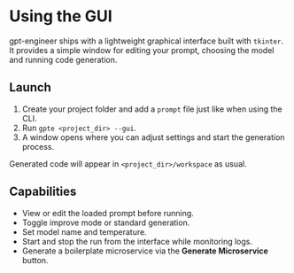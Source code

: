Using the GUI
=============

gpt-engineer ships with a lightweight graphical interface built with ``tkinter``. It provides a simple window for editing your prompt, choosing the model and running code generation.

Launch
------

1. Create your project folder and add a ``prompt`` file just like when using the CLI.
2. Run ``gpte <project_dir> --gui``.
3. A window opens where you can adjust settings and start the generation process.

Generated code will appear in ``<project_dir>/workspace`` as usual.

Capabilities
------------

- View or edit the loaded prompt before running.
- Toggle improve mode or standard generation.
- Set model name and temperature.
- Start and stop the run from the interface while monitoring logs.
- Generate a boilerplate microservice via the **Generate Microservice** button.

